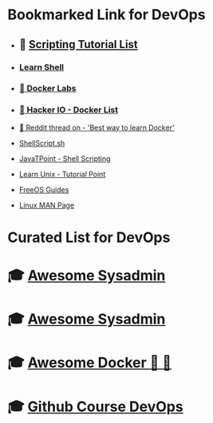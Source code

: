 # Bookmarked Link for DevOps


* ## :muscle: [Scripting Tutorial List](http://wiki.bash-hackers.org/scripting/tutoriallist)

* ### [Learn Shell](http://www.learnshell.org/)

* ### [:whale: Docker Labs](https://github.com/docker/labs)
* ### [:whale: Hacker IO - Docker List](https://hackr.io/tutorials/learn-docker)
* [:whale: Reddit thread on - 'Best way to learn Docker'](https://www.reddit.com/r/docker/comments/6ej6ic/best_way_to_learn_docker/)

* [ShellScript.sh](https://www.shellscript.sh/)

* [JavaTPoint - Shell Scripting](https://www.javatpoint.com/shell-scripting-tutorial)

* [Learn Unix - Tutorial Point](https://www.tutorialspoint.com/unix/index.htm)

* [FreeOS Guides](http://www.freeos.com/guides/lsst/)
* [Linux MAN Page](http://man.he.net/)


# Curated List for DevOps

 # :mortar_board: [Awesome Sysadmin](https://github.com/kahun/awesome-sysadmin)
 # :mortar_board: [Awesome Sysadmin](https://github.com/kahun/awesome-sysadmin)
 # :mortar_board: [Awesome Docker  :whale:  :whale:](https://github.com/veggiemonk/awesome-docker)
 # :mortar_board: [Github Course DevOps](https://github.com/CSC-DevOps/Course)




